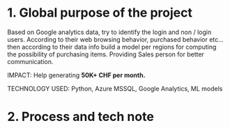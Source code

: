 # 1. Global purpose of the project

Based on Google analytics data, try to identify the login and non / login users. According 
to their web browsing behavior, purchased behavior etc... then according to their data info
build a model per regions for computing the possibility of purchasing items. Providing 
Sales person for better communication. 

IMPACT: Help generating **50K+ CHF per month.**

TECHNOLOGY USED: Python, Azure MSSQL, Google Analytics, ML models

# 2. Process and tech note
